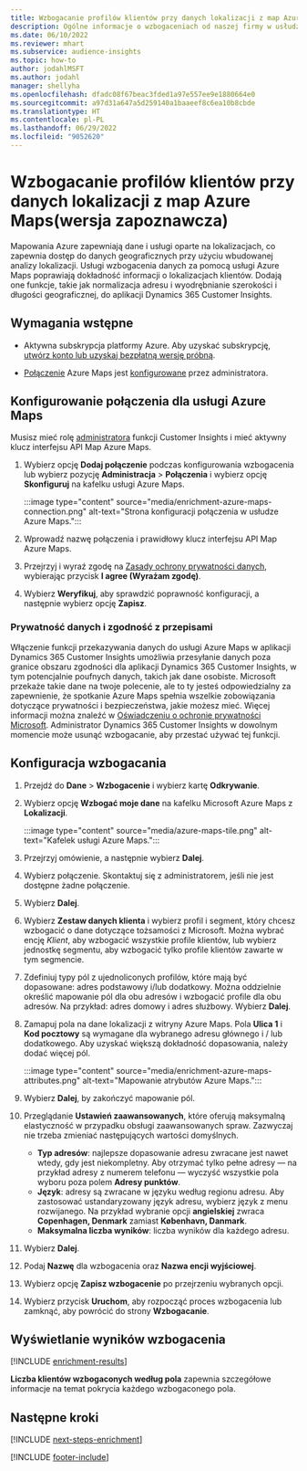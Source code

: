 ```yaml
---
title: Wzbogacanie profilów klientów przy danych lokalizacji z map Azure Maps(wersja zapoznawcza)
description: Ogólne informacje o wzbogaceniach od naszej firmy w usłudze Azure Maps.
ms.date: 06/10/2022
ms.reviewer: mhart
ms.subservice: audience-insights
ms.topic: how-to
author: jodahlMSFT
ms.author: jodahl
manager: shellyha
ms.openlocfilehash: dfadc08f67beac3fded1a97e557ee9e1880664e0
ms.sourcegitcommit: a97d31a647a5d259140a1baaeef8c6ea10b8cbde
ms.translationtype: HT
ms.contentlocale: pl-PL
ms.lasthandoff: 06/29/2022
ms.locfileid: "9052620"
---
```

# <a name="enrich-customer-profiles-with-location-data-from-azure-maps-preview"></a>Wzbogacanie profilów klientów przy danych lokalizacji z map Azure Maps(wersja zapoznawcza)

Mapowania Azure zapewniają dane i usługi oparte na lokalizacjach, co zapewnia dostęp do danych geograficznych przy użyciu wbudowanej analizy lokalizacji. Usługi wzbogacenia danych za pomocą usługi Azure Maps poprawiają dokładność informacji o lokalizacjach klientów. Dodają one funkcje, takie jak normalizacja adresu i wyodrębnianie szerokości i długości geograficznej, do aplikacji Dynamics 365 Customer Insights.

## <a name="prerequisites"></a>Wymagania wstępne

- Aktywna subskrypcja platformy Azure. Aby uzyskać subskrypcję, [utwórz konto lub uzyskaj bezpłatną wersję próbną](https://azure.microsoft.com/services/azure-maps/).

- [Połączenie](connections.md) Azure Maps jest [konfigurowane](#configure-the-connection-for-azure-maps) przez administratora.

## <a name="configure-the-connection-for-azure-maps"></a>Konfigurowanie połączenia dla usługi Azure Maps

Musisz mieć rolę [administratora](permissions.md#admin) funkcji Customer Insights i mieć aktywny klucz interfejsu API Map Azure Maps.

1. Wybierz opcję **Dodaj połączenie** podczas konfigurowania wzbogacenia lub wybierz pozycję **Administracja** > **Połączenia** i wybierz opcję **Skonfiguruj** na kafelku usługi Azure Maps.

   :::image type="content" source="media/enrichment-azure-maps-connection.png" alt-text="Strona konfiguracji połączenia w usłudze Azure Maps.":::

1. Wprowadź nazwę połączenia i prawidłowy klucz interfejsu API Map Azure Maps.

1. Przejrzyj i wyraź zgodę na [Zasady ochrony prywatności danych](#data-privacy-and-compliance), wybierając przycisk **I agree (Wyrażam zgodę)**.

1. Wybierz **Weryfikuj**, aby sprawdzić poprawność konfiguracji, a następnie wybierz opcję **Zapisz**.

### <a name="data-privacy-and-compliance"></a>Prywatność danych i zgodność z przepisami

Włączenie funkcji przekazywania danych do usługi Azure Maps w aplikacji Dynamics 365 Customer Insights umożliwia przesyłanie danych poza granice obszaru zgodności dla aplikacji Dynamics 365 Customer Insights, w tym potencjalnie poufnych danych, takich jak dane osobiste. Microsoft przekaże takie dane na twoje polecenie, ale to ty jesteś odpowiedzialny za zapewnienie, że spotkanie Azure Maps spełnia wszelkie zobowiązania dotyczące prywatności i bezpieczeństwa, jakie możesz mieć. Więcej informacji można znaleźć w [Oświadczeniu o ochronie prywatności Microsoft](https://go.microsoft.com/fwlink/?linkid=396732).
Administrator Dynamics 365 Customer Insights w dowolnym momencie może usunąć wzbogacanie, aby przestać używać tej funkcji.

## <a name="configure-the-enrichment"></a>Konfiguracja wzbogacania

1. Przejdź do **Dane** > **Wzbogacenie** i wybierz kartę **Odkrywanie**.

1. Wybierz opcję **Wzbogać moje dane** na kafelku Microsoft Azure Maps z **Lokalizacji**.

   :::image type="content" source="media/azure-maps-tile.png" alt-text="Kafelek usługi Azure Maps.":::

1. Przejrzyj omówienie, a następnie wybierz **Dalej**.

1. Wybierz połączenie. Skontaktuj się z administratorem, jeśli nie jest dostępne żadne połączenie.

1. Wybierz **Dalej**.

1. Wybierz **Zestaw danych klienta** i wybierz profil i segment, który chcesz wzbogacić o dane dotyczące tożsamości z Microsoft. Można wybrać encję *Klient*, aby wzbogacić wszystkie profile klientów, lub wybierz jednostkę segmentu, aby wzbogacić tylko profile klientów zawarte w tym segmencie.

1. Zdefiniuj typy pól z ujednoliconych profilów, które mają być dopasowane: adres podstawowy i/lub dodatkowy. Można oddzielnie określić mapowanie pól dla obu adresów i wzbogacić profile dla obu adresów. Na przykład: adres domowy i adres służbowy. Wybierz **Dalej**.

1. Zamapuj pola na dane lokalizacji z witryny Azure Maps. Pola **Ulica 1** i **Kod pocztowy** są wymagane dla wybranego adresu głównego i / lub dodatkowego. Aby uzyskać większą dokładność dopasowania, należy dodać więcej pól.

   :::image type="content" source="media/enrichment-azure-maps-attributes.png" alt-text="Mapowanie atrybutów Azure Maps.":::

1. Wybierz **Dalej**, by zakończyć mapowanie pól.

1. Przeglądanie **Ustawień zaawansowanych**, które oferują maksymalną elastyczność w przypadku obsługi zaawansowanych spraw. Zazwyczaj nie trzeba zmieniać następujących wartości domyślnych.

   - **Typ adresów**: najlepsze dopasowanie adresu zwracane jest nawet wtedy, gdy jest niekompletny. Aby otrzymać tylko pełne adresy &mdash; na przykład adresy z numerem telefonu &mdash; wyczyść wszystkie pola wyboru poza polem **Adresy punktów**.
   - **Język**: adresy są zwracane w języku według regionu adresu. Aby zastosować ustandaryzowany język adresu, wybierz język z menu rozwijanego. Na przykład wybranie opcji **angielskiej** zwraca **Copenhagen, Denmark** zamiast **København, Danmark**.
   - **Maksymalna liczba wyników**: liczba wyników dla każdego adresu.

1. Wybierz **Dalej**.

1. Podaj **Nazwę** dla wzbogacenia oraz **Nazwa encji wyjściowej**.

1. Wybierz opcję **Zapisz wzbogacenie** po przejrzeniu wybranych opcji.

1. Wybierz przycisk **Uruchom**, aby rozpocząć proces wzbogacenia lub zamknąć, aby powrócić do strony **Wzbogacanie**.

## <a name="view-enrichment-results"></a>Wyświetlanie wyników wzbogacenia

[!INCLUDE [enrichment-results](includes/enrichment-results.md)]

**Liczba klientów wzbogaconych według pola** zapewnia szczegółowe informacje na temat pokrycia każdego wzbogaconego pola.

## <a name="next-steps"></a>Następne kroki

[!INCLUDE [next-steps-enrichment](includes/next-steps-enrichment.md)]

[!INCLUDE [footer-include](includes/footer-banner.md)]
